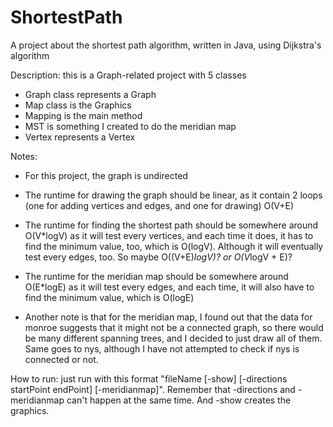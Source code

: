 # ShortestPath
A project about the shortest path algorithm, written in Java, using Dijkstra's algorithm

Description: this is a Graph-related project with 5 classes
 - Graph class represents a Graph
 - Map class is the Graphics
 - Mapping is the main method
 - MST is something I created to do the meridian map
 - Vertex represents a Vertex
 
Notes: 
 - For this project, the graph is undirected
 
 - The runtime for drawing the graph should be linear, as it contain 2 loops (one for adding vertices and edges,
 and one for drawing) O(V+E)
 
 - The runtime for finding the shortest path should be somewhere around O(V*logV) as it will test every vertices,
 and each time it does, it has to find the minimum value, too, which is O(logV). Although it will eventually test every
 edges, too. So maybe O((V+E)*logV)? or O(V*logV + E)?
 
 - The runtime for the meridian map should be somewhere around O(E*logE) as it will test every edges, and each time,
 it will also have to find the minimum value, which is O(logE)
 
 - Another note is that for the meridian map, I found out that the data for monroe suggests that it might not be 
 a connected graph, so there would be many different spanning trees, and I decided to just draw all of them. Same
 goes to nys, although I have not attempted to check if nys is connected or not.
 
How to run: just run with this format "fileName [-show] [-directions startPoint endPoint] [-meridianmap]". Remember that
-directions and -meridianmap can't happen at the same time. And -show creates the graphics.

